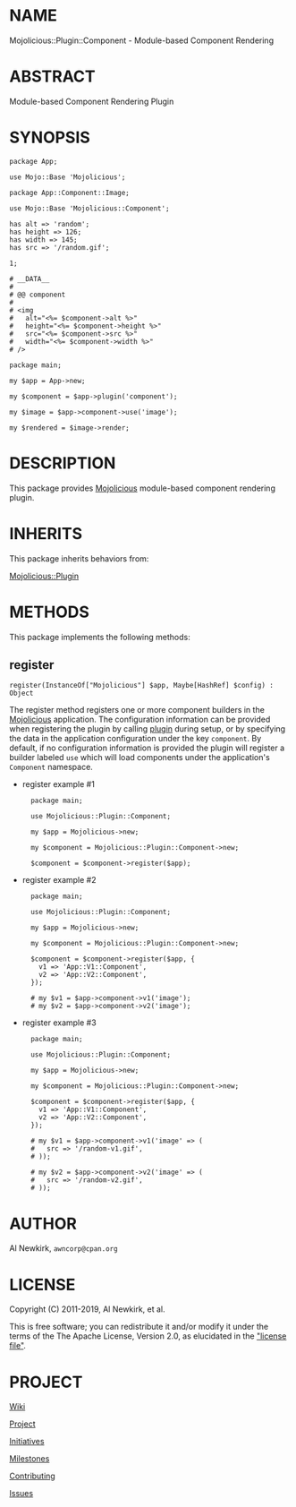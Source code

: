 # NAME

Mojolicious::Plugin::Component - Module-based Component Rendering

# ABSTRACT

Module-based Component Rendering Plugin

# SYNOPSIS

    package App;

    use Mojo::Base 'Mojolicious';

    package App::Component::Image;

    use Mojo::Base 'Mojolicious::Component';

    has alt => 'random';
    has height => 126;
    has width => 145;
    has src => '/random.gif';

    1;

    # __DATA__
    #
    # @@ component
    #
    # <img
    #   alt="<%= $component->alt %>"
    #   height="<%= $component->height %>"
    #   src="<%= $component->src %>"
    #   width="<%= $component->width %>"
    # />

    package main;

    my $app = App->new;

    my $component = $app->plugin('component');

    my $image = $app->component->use('image');

    my $rendered = $image->render;

# DESCRIPTION

This package provides [Mojolicious](https://metacpan.org/pod/Mojolicious) module-based component rendering plugin.

# INHERITS

This package inherits behaviors from:

[Mojolicious::Plugin](https://metacpan.org/pod/Mojolicious::Plugin)

# METHODS

This package implements the following methods:

## register

    register(InstanceOf["Mojolicious"] $app, Maybe[HashRef] $config) : Object

The register method registers one or more component builders in the
[Mojolicious](https://metacpan.org/pod/Mojolicious) application. The configuration information can be provided when
registering the plugin by calling [plugin](https://metacpan.org/pod/plugin) during setup, or by specifying the
data in the application configuration under the key `component`. By default,
if no configuration information is provided the plugin will register a builder
labeled `use` which will load components under the application's `Component`
namespace.

- register example #1

        package main;

        use Mojolicious::Plugin::Component;

        my $app = Mojolicious->new;

        my $component = Mojolicious::Plugin::Component->new;

        $component = $component->register($app);

- register example #2

        package main;

        use Mojolicious::Plugin::Component;

        my $app = Mojolicious->new;

        my $component = Mojolicious::Plugin::Component->new;

        $component = $component->register($app, {
          v1 => 'App::V1::Component',
          v2 => 'App::V2::Component',
        });

        # my $v1 = $app->component->v1('image');
        # my $v2 = $app->component->v2('image');

- register example #3

        package main;

        use Mojolicious::Plugin::Component;

        my $app = Mojolicious->new;

        my $component = Mojolicious::Plugin::Component->new;

        $component = $component->register($app, {
          v1 => 'App::V1::Component',
          v2 => 'App::V2::Component',
        });

        # my $v1 = $app->component->v1('image' => (
        #   src => '/random-v1.gif',
        # ));

        # my $v2 = $app->component->v2('image' => (
        #   src => '/random-v2.gif',
        # ));

# AUTHOR

Al Newkirk, `awncorp@cpan.org`

# LICENSE

Copyright (C) 2011-2019, Al Newkirk, et al.

This is free software; you can redistribute it and/or modify it under the terms
of the The Apache License, Version 2.0, as elucidated in the ["license
file"](https://github.com/cpanery/mojolicious-plugin-component/blob/master/LICENSE).

# PROJECT

[Wiki](https://github.com/cpanery/mojolicious-plugin-component/wiki)

[Project](https://github.com/cpanery/mojolicious-plugin-component)

[Initiatives](https://github.com/cpanery/mojolicious-plugin-component/projects)

[Milestones](https://github.com/cpanery/mojolicious-plugin-component/milestones)

[Contributing](https://github.com/cpanery/mojolicious-plugin-component/blob/master/CONTRIBUTE.md)

[Issues](https://github.com/cpanery/mojolicious-plugin-component/issues)
